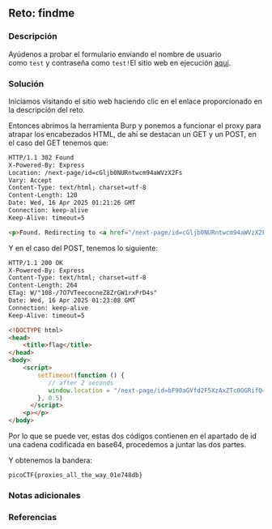 ## Reto: findme
### Descripción
Ayúdenos a probar el formulario enviando el nombre de usuario como `test` y contraseña como `test!`El sitio web en ejecución [aquí](http://saturn.picoctf.net:60524/).
### Solución
Iniciamos visitando el sitio web haciendo clic en el enlace proporcionado en la descripción del reto.

Entonces abrimos la herramienta Burp y ponemos a funcionar el proxy para atrapar los encabezados HTML, de ahí se destacan un GET y un POST, en el caso del GET tenemos que:
```html
HTTP/1.1 302 Found
X-Powered-By: Express
Location: /next-page/id=cGljb0NURntwcm94aWVzX2Fs
Vary: Accept
Content-Type: text/html; charset=utf-8
Content-Length: 120
Date: Wed, 16 Apr 2025 01:21:26 GMT
Connection: keep-alive
Keep-Alive: timeout=5

<p>Found. Redirecting to <a href="/next-page/id=cGljb0NURntwcm94aWVzX2Fs">/next-page/id=cGljb0NURntwcm94aWVzX2Fs</a></p>
```

Y en el caso del POST, tenemos lo siguiente:
```html
HTTP/1.1 200 OK
X-Powered-By: Express
Content-Type: text/html; charset=utf-8
Content-Length: 264
ETag: W/"108-/7O7VTeecocneZ8ZrGW1rxPrD4s"
Date: Wed, 16 Apr 2025 01:23:08 GMT
Connection: keep-alive
Keep-Alive: timeout=5

<!DOCTYPE html>
<head>
    <title>flag</title>
</head>
<body>
    <script>
        setTimeout(function () {
           // after 2 seconds
           window.location = "/next-page/id=bF90aGVfd2F5XzAxZTc0OGRifQ==";
        }, 0.5)
      </script>
    <p></p>
</body>
```

Por lo que se puede ver, estas dos códigos contienen en el apartado de id una cadena codificada en base64, procedemos a juntar las dos partes.

Y obtenemos la bandera:
```
picoCTF{proxies_all_the_way_01e748db}
```

### Notas adicionales
### Referencias

 
